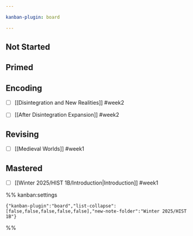 ```yaml
---

kanban-plugin: board

---
```


## Not Started



## Primed



## Encoding

- [ ] [[Disintegration and New Realities]] #week2
- [ ] [[After Disintegration Expansion]] #week2


## Revising

- [ ] [[Medieval Worlds]] #week1


## Mastered

- [ ] [[Winter 2025/HIST 1B/Introduction|Introduction]] #week1




%% kanban:settings
```
{"kanban-plugin":"board","list-collapse":[false,false,false,false,false],"new-note-folder":"Winter 2025/HIST 1B"}
```
%%